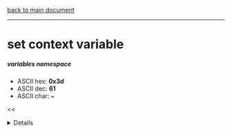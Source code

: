 [back to main document](../README.md)

---

# set context variable
##### variables namespace
- ASCII hex: __0x3d__
- ASCII dec: __61__
- ASCII char: `=`

<<<DETAILS>>>

---

<<<USAGE>>>

---

<<<EXAMPLELINKSECTION>>>

---

[back to main document](../README.md)

***PROJECT RATTISH `@` 2023***
